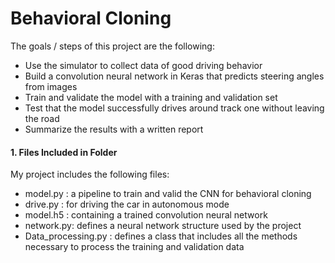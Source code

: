 # **Behavioral Cloning** 


The goals / steps of this project are the following:
* Use the simulator to collect data of good driving behavior
* Build a convolution neural network in Keras that predicts steering angles from images
* Train and validate the model with a training and validation set
* Test that the model successfully drives around track one without leaving the road
* Summarize the results with a written report

#### 1. Files Included in Folder

My project includes the following files:
* model.py : a pipeline to train and valid the CNN for behavioral cloning
* drive.py : for driving the car in autonomous mode
* model.h5 : containing a trained convolution neural network 
* network.py: defines a neural network structure used by the project
* Data_processing.py : defines a class that includes all the methods necessary to process the training and validation data

